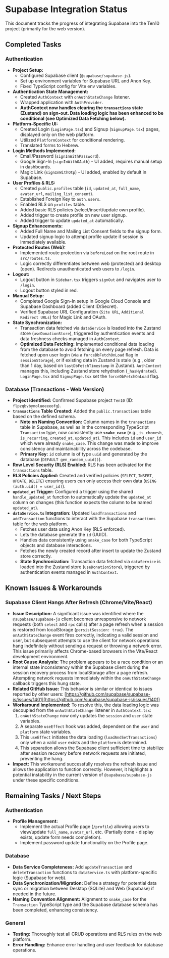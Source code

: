 # Supabase Integration Status

This document tracks the progress of integrating Supabase into the Ten10 project (primarily for the web version).

## Completed Tasks

### Authentication

- **Project Setup:**
  - Configured Supabase client (`@supabase/supabase-js`).
  - Set up environment variables for Supabase URL and Anon Key.
  - Fixed TypeScript config for Vite env variables.
- **Authentication State Management:**
  - Created `AuthContext` with `onAuthStateChange` listener.
  - Wrapped application with `AuthProvider`.
  - **AuthContext now handles clearing the `transactions` state (Zustand) on sign-out. Data loading logic has been enhanced to be conditional (see Optimized Data Fetching below).**
- **Platform-Specific UI:**
  - Created Login (`LoginPage.tsx`) and Signup (`SignupPage.tsx`) pages, displayed only on the web platform.
  - Utilized `PlatformContext` for conditional rendering.
  - Translated forms to Hebrew.
- **Login Methods Implemented:**
  - Email/Password (`signInWithPassword`).
  - Google Sign-In (`signInWithOAuth`) - UI added, requires manual setup in dashboards.
  - Magic Link (`signInWithOtp`) - UI added, enabled by default in Supabase.
- **User Profiles & RLS:**
  - Created `public.profiles` table (`id`, `updated_at`, `full_name`, `avatar_url`, `mailing_list_consent`).
  - Established Foreign Key to `auth.users`.
  - Enabled RLS on `profiles` table.
  - Added basic RLS policies (select/insert/update own profile).
  - Added trigger to create profile on new user signup.
  - Added trigger to update `updated_at` automatically.
- **Signup Enhancements:**
  - Added Full Name and Mailing List Consent fields to the signup form.
  - Updated signup logic to attempt profile update if session is immediately available.
- **Protected Routes (Web):**
  - Implemented route protection via `beforeLoad` on the root route in `src/routes.ts`.
  - Logic correctly differentiates between web (protected) and desktop (open). Redirects unauthenticated web users to `/login`.
- **Logout:**
  - Logout button in `Sidebar.tsx` triggers `signOut` and navigates user to `/login`.
  - Logout button styled in red.
- **Manual Setup:**
  - Completed Google Sign-In setup in Google Cloud Console and Supabase Dashboard (added Client ID/Secret).
  - Verified Supabase URL Configuration (`Site URL`, `Additional Redirect URLs`) for Magic Link and OAuth.
- **State Synchronization:**
  - Transaction data fetched via `dataService` is loaded into the Zustand store (`useDonationStore`), triggered by authentication events and data freshness checks managed in `AuthContext`.
  - **Optimized Data Fetching:** Implemented conditional data loading from the database to avoid fetching on every page refresh. Data is fetched upon user login (via a `forceDbFetchOnLoad` flag in `sessionStorage`), or if existing data in Zustand is stale (e.g., older than 1 day, based on `lastDbFetchTimestamp` in Zustand). `AuthContext` manages this, including Zustand store rehydration (`_hasHydrated`). `LoginPage.tsx` and `SignupPage.tsx` set the `forceDbFetchOnLoad` flag.

### Database (Transactions - Web Version)

- **Project Identified:** Confirmed Supabase project `Ten10` (ID: `flpzqbvbymoluoeeeofg`).
- **`transactions` Table Created:** Added the `public.transactions` table based on the defined schema.
  - **Note on Naming Convention:** Column names in the `transactions` table in Supabase, as well as in the corresponding TypeScript `Transaction` type, now consistently use **`snake_case`** (e.g., `is_chomesh`, `is_recurring`, `created_at`, `updated_at`). This includes `id` and `user_id` which were already `snake_case`. This change was made to improve consistency and maintainability across the codebase.
  - **Primary Key:** `id` column is of type `uuid` and generated by the database (`DEFAULT gen_random_uuid()`).
- **Row Level Security (RLS) Enabled:** RLS has been activated for the `transactions` table.
- **RLS Policies Applied:** Created and verified policies (`SELECT`, `INSERT`, `UPDATE`, `DELETE`) ensuring users can only access their own data (`USING (auth.uid() = user_id)`).
- **`updated_at` Trigger:** Configured a trigger using the shared `handle_updated_at` function to automatically update the `updated_at` column on changes (this function expects the column to be named `updated_at`).
- **`dataService.ts` Integration:** Updated `loadTransactions` and `addTransaction` functions to interact with the Supabase `transactions` table for the web platform.
  - Fetches user data using Anon Key (RLS enforced).
  - Lets the database generate the `id` (UUID).
  - Handles data consistently using `snake_case` for both TypeScript objects and database interactions.
  - Fetches the newly created record after insert to update the Zustand store correctly.
  - **State Synchronization:** Transaction data fetched via `dataService` is loaded into the Zustand store (`useDonationStore`), triggered by authentication events managed in `AuthContext`.

## Known Issues & Workarounds

### Supabase Client Hangs After Refresh (Chrome/Vite/React)

- **Issue Description:** A significant issue was identified where the `@supabase/supabase-js` client becomes unresponsive to network requests (both `select` and `rpc` calls) after a page refresh when a session is restored from localStorage (`persistSession: true`). The `onAuthStateChange` event fires correctly, indicating a valid session and user, but subsequent attempts to use the client for network operations hang indefinitely without sending a request or throwing a network error. This issue primarily affects Chrome-based browsers in the Vite/React development environment.
- **Root Cause Analysis:** The problem appears to be a race condition or an internal state inconsistency within the Supabase client during the session recovery process from localStorage after a page refresh. Attempting network requests immediately within the `onAuthStateChange` callback triggers this hung state.
- **Related GitHub Issue:** This behavior is similar or identical to issues reported by other users: [https://github.com/supabase/supabase-js/issues/1401](https://github.com/supabase/supabase-js/issues/1401)
- **Workaround Implemented:** To resolve this, the data loading logic was decoupled from the `onAuthStateChange` listener in `AuthContext.tsx`:
  1.  `onAuthStateChange` now only updates the `session` and `user` state variables.
  2.  A separate `useEffect` hook was added, dependent on the `user` and `platform` state variables.
  3.  This `useEffect` initiates the data loading (`loadAndSetTransactions`) only when a valid `user` exists and the `platform` is determined.
  4.  This separation allows the Supabase client sufficient time to stabilize after session recovery before network requests are initiated, preventing the hang.
- **Impact:** This workaround successfully resolves the refresh issue and allows the application to function correctly. However, it highlights a potential instability in the current version of `@supabase/supabase-js` under these specific conditions.

## Remaining Tasks / Next Steps

### Authentication

- **Profile Management:**
  - Implement the actual Profile page (`/profile`) allowing users to view/update `full_name`, `avatar_url`, etc. (Partially done - display exists, update form needs completion).
  - Implement password update functionality on the Profile page.

### Database

- **Data Service Completeness:** Add `updateTransaction` and `deleteTransaction` functions to `dataService.ts` with platform-specific logic (Supabase for web).
- **Data Synchronization/Migration:** Define a strategy for potential data sync or migration between Desktop (SQLite) and Web (Supabase) if needed in the future.
- **Naming Convention Alignment:** Alignment to `snake_case` for the `Transaction` TypeScript type and the Supabase database schema has been completed, enhancing consistency.

### General

- **Testing:** Thoroughly test all CRUD operations and RLS rules on the web platform.
- **Error Handling:** Enhance error handling and user feedback for database operations.
